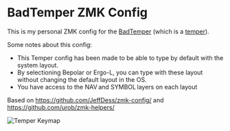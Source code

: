 # BadTemper ZMK Config

This is my personal ZMK config for the [BadTemper](https://github.com/essFitt/Bad-Temper) (which is a [temper](https://github.com/raeedcho/temper)).

Some notes about this config:
- This Temper config has been made to be able to type by default with the system layout.
- By selectioning Bepolar or Ergo-L, you can type with these layout without changing the default layout in the OS.
- You have access to the NAV and SYMBOL layers on each layout

Based on https://github.com/JeffDess/zmk-config/ and https://github.com/urob/zmk-helpers/ 

![Temper Keymap](keymap_img/temper.svg)
